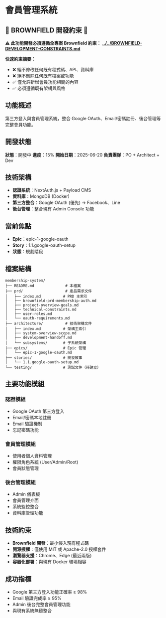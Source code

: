 # 會員管理系統

## 🚨 **BROWNFIELD 開發約束** 🚨

**⚠️ 此功能開發必須遵循全專案 Brownfield 約束：**
**[../../BROWNFIELD-DEVELOPMENT-CONSTRAINTS.md](../../BROWNFIELD-DEVELOPMENT-CONSTRAINTS.md)**

**快速約束摘要：**
- ❌ 絕不修改任何既有程式碼、API、資料庫
- ❌ 絕不刪除任何既有檔案或功能  
- ✅ 僅允許新增會員功能相關的內容
- ✅ 必須遵循既有架構與風格

## 功能概述

第三方登入與會員管理系統，整合 Google OAuth、Email/密碼註冊、後台管理等完整會員功能。

## 開發狀態

**狀態**：開發中
**進度**：15%
**開始日期**：2025-06-20
**負責團隊**：PO + Architect + Dev

## 技術架構

- **認證系統**：NextAuth.js + Payload CMS
- **資料庫**：MongoDB (Docker)
- **第三方整合**：Google OAuth (優先) → Facebook、Line
- **後台管理**：整合現有 Admin Console 功能

## 當前焦點

- **Epic**：epic-1-google-oauth
- **Story**：1.1.google-oauth-setup
- **狀態**：規劃階段

## 檔案結構

```
membership-system/
├── README.md              # 本檔案
├── prd/                   # 產品需求文件
│   ├── index.md          # PRD 主索引
│   ├── brownfield-prd-membership-auth.md
│   ├── project-overview-goals.md
│   ├── technical-constraints.md
│   ├── user-roles.md
│   └── oauth-requirements.md
├── architecture/          # 技術架構文件
│   ├── index.md          # 架構主索引
│   ├── system-overview-scope.md
│   ├── development-handoff.md
│   └── subsystems/       # 子系統架構
├── epics/                # Epic 管理
│   └── epic-1-google-oauth.md
├── stories/              # 開發故事
│   └── 1.1.google-oauth-setup.md
└── testing/              # 測試文件（待建立）
```

## 主要功能模組

### 認證模組
- Google OAuth 第三方登入
- Email/密碼本地註冊
- Email 驗證機制
- 忘記密碼功能

### 會員管理模組
- 使用者個人資料管理
- 權限角色系統 (User/Admin/Root)
- 會員狀態管理

### 後台管理模組
- Admin 儀表板
- 會員管理介面
- 系統監控整合
- 資料庫管理功能

## 技術約束

- **Brownfield 開發**：最小侵入現有程式碼
- **開源授權**：僅使用 MIT 或 Apache-2.0 授權套件
- **瀏覽器支援**：Chrome、Edge (最近兩版)
- **容器化部署**：與現有 Docker 環境相容

## 成功指標

- Google 第三方登入功能正確率 ≥ 98%
- Email 驗證完成率 ≥ 95%  
- Admin 後台完整會員管理功能
- 與現有系統無縫整合